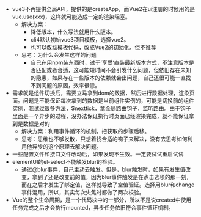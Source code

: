 - vue3不再提供全局API，提供的是createApp，而Vue2在ui注册的时候用的是vue.use(xxx)，这样就可能造成一定的渲染阻塞。
  - 解决方案：
    - 降低版本，什么写法就用什么版本。
    - cli4默认初始vue3项目模板，选择vue2。
    - 也可以改动模板代码，改成Vue2的初始化，但不推荐
  - 思考：为什么会发生这样的问题
    - 自己在用npm装东西时，过于’享受‘直装最新版本方式，不注意版本是否匹配或者合适，这可能短时间不会引发什么问题，但依旧存在未知的隐患，如果存在一些版本的依赖就会出问题，自己还很可能一直找不到问题的原因，效率很低。
- 需求就是组件切换后，需要立马拿到dom的数据，然后进行数据处理，渲染页面。问题是不能保证每次拿到的数据是当前组件实例的，可能是切换前的组件实例，我试过很多方法，$nexttick，拿全局路由钩子，监听路由。由于钩子里面是一个异步的过程，没办法保证执行时页面已经渲染完成，就不能保证拿到是数据是对的
  - 解决方案：利用事件循环的机制，把获取的步骤后移。
  - 思考：思维也不够发散，只想着找合适的钩子来解决，没有去思考如何利用他异步的这个原理去解决问题。
- 一些配置文件和接口文件改动后，如果发现不生效。一定要试试重启试试
- elementUI的el-select不能触发blur的检验。
  - 通过@blur事件，自己主动去触发。但是，blur触发时，如果有发生值改变，拿到了还是改变前的值，因为blur事件触发是在点击选项的那一刻，而在之后才发生了绑定值，这样就导致了空值验证。选择用blur和change事件混用，所以，其实每次失焦时都做了两次校验。
- Vue的整个生命周期，是一个代码块中的一部分，所以不是说created中使用任务完成之后才会执行mounted，异步任务依旧符合事件循环机制。
